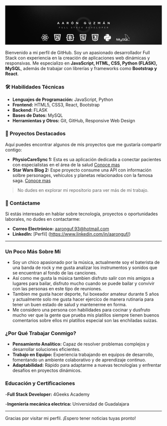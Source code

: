 ![Banner](https://github.com/aaronguf/aaronguf/blob/main/Black%20Gradient%20Minimalist%20Corporate%20Business%20Personal%20Profile%20New%20LinkedIn%20Banner.png)

Bienvenido a mi perfil de GitHub.
Soy un apasionado desarrollador Full Stack con experiencia en la creación de aplicaciones web dinámicas y responsivas. Me especializo en **JavaScript, HTML, CSS, Python (FLASK), MySQL**, además de trabajar con librerías y frameworks como **Bootstrap y React**.

### 🛠 Habilidades Técnicas

- **Lenguajes de Programación:** JavaScript, Python
- **Frontend:** HTML5, CSS3, React, Bootstrap
- **Backend:** FLASK
- **Bases de Datos:** MySQL
- **Herramientas y Otros:** Git, GitHub, Responsive Web Design

### 🚀 Proyectos Destacados

Aquí puedes encontrar algunos de mis proyectos que me gustaría compartir contigo:

- **PhysioCareSync 1:** Esta es ua aplicación dedicada a conectar pacientes con especialistas en el área de la salud [Conoce mas](https://github.com/aaronguf/PhysioCareSync)
- **Star Wars Blog 2:** Espe proyecto consume una API con información solbre personages, vehículos y planetas relacionados con la famosa saga. [Conoce mas](https://github.com/aaronguf/Aaron-Guzman-Star-Wars-Blog)

> No dudes en explorar mi repositorio para ver más de mi trabajo.

### 💬 Contáctame

Si estás interesado en hablar sobre tecnología, proyectos o oportunidades laborales, no dudes en contactarme:

- **Correo Electrónico:** aaronguf.93@hotmail.com
- **LinkedIn:** [Perfil] (https://www.linkedin.com/in/aaronguf/)

---

### Un Poco Más Sobre Mí

- Soy un chico apasionado por la música, actualmente soy el baterista de una banda de rock y me gusta analizar los instrumentos y sonidos que se encuentran al fondo de las canciones. 
- Así como me gusta la música tambien disfruto salir con mis amigos a lugares para bailar, disfruto mucho cuando se puede bailar y convivir con las personas en este tipo de reuniones.
- Tambien me gusta hacer deporte, fui boxeador amateur durante 5 años y actualmente solo me gusta hacer ejercico de manera rutinaria para tener un buen estado de salud y mantenerme en forma.
- Me considero una persona con habilidades para cocinar y dusfruto mucho ver que la gente que prueba mis platillos siempre tienen buenos comentarios sobre ellos mi platillos especial son las enchiladas suizas.

### ¿Por Qué Trabajar Conmigo?

- **Pensamiento Analítico:** Capaz de resolver problemas complejos y desarrollar soluciones eficientes.
- **Trabajo en Equipo:** Experiencia trabajando en equipos de desarrollo, fomentando un ambiente colaborativo y de aprendizaje continuo.
- **Adaptabilidad:** Rápido para adaptarme a nuevas tecnologías y enfrentar desafíos en proyectos dinámicos.

### Educación y Certificaciones

-**Full Stack Developer:** 4Geeks Academy

-**Ingeniería mecánica electrica:** Universidad de Guadalajara

---

Gracias por visitar mi perfil. ¡Espero tener noticias tuyas pronto!
